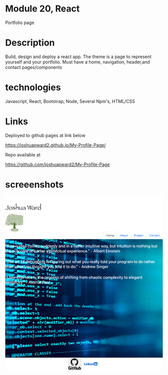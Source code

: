# Module 20, React

Portfolio page

# Description

Build, design and deploy a react app.  The theme is a page to represent yourself and your portfolio.  Must have a home, navigation, header,and contact pages/components

# technologies 
Javascript, 
React,
Bootstrap,
Node,
Several Npm's,
HTML/CSS

# Links

Deployed to github pages at link below

https://joshuapward2.github.io/My-Profile-Page/

Repo available at

https://github.com/joshuapward2/My-Profile-Page

# screeenshots
![](./src/assets/screenshot.png)

